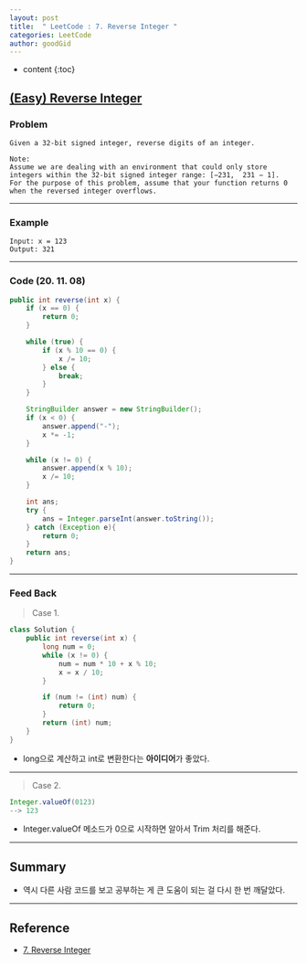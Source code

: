 ```yaml
---
layout: post
title:  " LeetCode : 7. Reverse Integer "
categories: LeetCode
author: goodGid
---
```

* content
{:toc}

## [(Easy) Reverse Integer](https://leetcode.com/problems/reverse-integer/)

### Problem

```
Given a 32-bit signed integer, reverse digits of an integer.

Note:
Assume we are dealing with an environment that could only store integers within the 32-bit signed integer range: [−231,  231 − 1]. 
For the purpose of this problem, assume that your function returns 0 when the reversed integer overflows.
```
 
---

### Example

```
Input: x = 123
Output: 321
```

---

### Code (20. 11. 08)

``` java
public int reverse(int x) {
    if (x == 0) {
        return 0;
    }

    while (true) {
        if (x % 10 == 0) {
            x /= 10;
        } else {
            break;
        }
    }

    StringBuilder answer = new StringBuilder();
    if (x < 0) {
        answer.append("-");
        x *= -1;
    }

    while (x != 0) {
        answer.append(x % 10);
        x /= 10;
    }

    int ans;
    try {
        ans = Integer.parseInt(answer.toString());
    } catch (Exception e){
        return 0;
    }
    return ans;
}
```

---

### Feed Back

> Case 1.

``` java
class Solution {
    public int reverse(int x) {
        long num = 0;
        while (x != 0) {
            num = num * 10 + x % 10;
            x = x / 10;
        }

        if (num != (int) num) {
            return 0;
        }
        return (int) num;
    }
}
```

* long으로 계산하고 int로 변환한다는 **아이디어**가 좋았다.

---


> Case 2.

``` java
Integer.valueOf(0123)
--> 123
```

* Integer.valueOf 메소드가 0으로 시작하면 알아서 Trim 처리를 해준다.

---

## Summary

* 역시 다른 사람 코드를 보고 공부하는 게 큰 도움이 되는 걸 다시 한 번 깨달았다.

---

## Reference

* [7. Reverse Integer](https://leetcode.com/problems/reverse-integer/)

